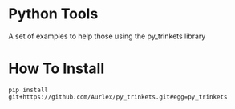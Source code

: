 
# Python Tools
A set of examples to help those using the py_trinkets library

# How To Install
`pip install git+https://github.com/Aurlex/py_trinkets.git#egg=py_trinkets`

